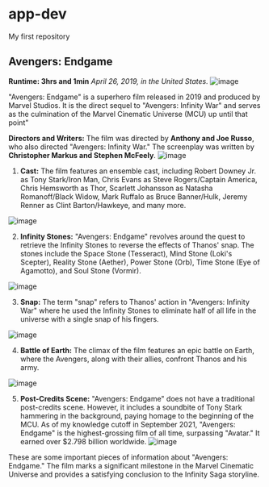 # app-dev
My first repository
## Avengers: Endgame
**Runtime: 3hrs and 1min**
*April 26, 2019, in the United States.*
![image](https://github.com/Estrada03/app-dev/assets/134744904/73c89dee-0c1b-466c-8a5b-1c625d5d4563)

"Avengers: Endgame" is a superhero film released in 2019 and produced by Marvel Studios. It is the direct sequel to "Avengers: Infinity War" and serves as the culmination of the Marvel Cinematic Universe (MCU) up until that point"

**Directors and Writers:** The film was directed by **Anthony and Joe Russo**, who also directed "Avengers: Infinity War." The screenplay was written by **Christopher Markus and Stephen McFeely**.
![image](https://github.com/Estrada03/app-dev/assets/134744904/c30a48ff-36a7-4cc2-9acf-16e24ac9bdb8)

1. **Cast:** The film features an ensemble cast, including Robert Downey Jr. as Tony Stark/Iron Man, Chris Evans as Steve Rogers/Captain America, Chris Hemsworth as Thor, Scarlett Johansson as Natasha Romanoff/Black Widow, Mark Ruffalo as Bruce Banner/Hulk, Jeremy Renner as Clint Barton/Hawkeye, and many more.

![image](https://github.com/Estrada03/app-dev/assets/134744904/d4caacc2-dfbe-468a-9492-108b515bbada)

2. **Infinity Stones:** "Avengers: Endgame" revolves around the quest to retrieve the Infinity Stones to reverse the effects of Thanos' snap. The stones include the Space Stone (Tesseract), Mind Stone (Loki's Scepter), Reality Stone (Aether), Power Stone (Orb), Time Stone (Eye of Agamotto), and Soul Stone (Vormir).

![image](https://github.com/Estrada03/app-dev/assets/134744904/1f902331-e7d5-41af-8f7d-6fae4630ee90)

3. **Snap:** The term "snap" refers to Thanos' action in "Avengers: Infinity War" where he used the Infinity Stones to eliminate half of all life in the universe with a single snap of his fingers. 

![image](https://github.com/Estrada03/app-dev/assets/134744904/ec824105-7c99-4dcc-aad0-ac9a69f57dc5)

4. **Battle of Earth:** The climax of the film features an epic battle on Earth, where the Avengers, along with their allies, confront Thanos and his army.

![image](https://github.com/Estrada03/app-dev/assets/134744904/070baf37-012e-4fc0-8076-dfc6954c2bc3)

5. **Post-Credits Scene:** "Avengers: Endgame" does not have a traditional post-credits scene. However, it includes a soundbite of Tony Stark hammering in the background, paying homage to the beginning of the MCU. As of my knowledge cutoff in September 2021, "Avengers: Endgame" is the highest-grossing film of all time, surpassing "Avatar." It earned over $2.798 billion worldwide. 
![image](https://github.com/Estrada03/app-dev/assets/134744904/7b4efe91-8471-4054-b2a5-e2e5e372330c)

These are some important pieces of information about "Avengers: Endgame." The film marks a significant milestone in the Marvel Cinematic Universe and provides a satisfying conclusion to the Infinity Saga storyline.
